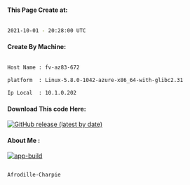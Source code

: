 
   
#### This Page Create at:

```bash

2021-10-01 - 20:28:00 UTC

```

#### Create By Machine:

```bash

Host Name : fv-az83-672

platform  : Linux-5.8.0-1042-azure-x86_64-with-glibc2.31

Ip Local  : 10.1.0.202

```
#### Download This code Here:

[![GitHub release (latest by date)](https://img.shields.io/github/v/release/Afrodille-Charpie/App-Build-1?style=for-the-badge&label=Download)](https://github.com/Afrodille-Charpie/App-Build-1/releases) 

</p> 

#### About Me :

[![app-build](https://github.com/Afrodille-Charpie/App-Build-1/actions/workflows/app-build.yml/badge.svg)](https://github.com/Afrodille-Charpie/App-Build-1/actions/workflows/app-build.yml)

```bash

Afrodille-Charpie

```

